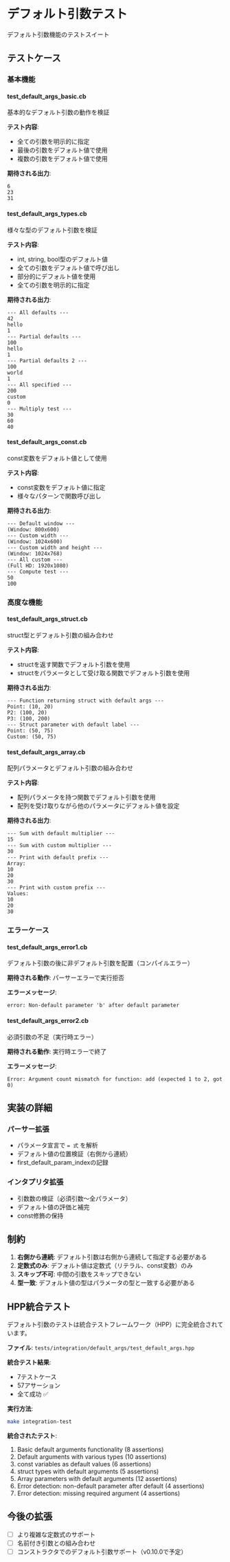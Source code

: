 # デフォルト引数テスト

デフォルト引数機能のテストスイート

## テストケース

### 基本機能

#### test_default_args_basic.cb
基本的なデフォルト引数の動作を検証

**テスト内容**:
- 全ての引数を明示的に指定
- 最後の引数をデフォルト値で使用
- 複数の引数をデフォルト値で使用

**期待される出力**:
```
6
23
31
```

#### test_default_args_types.cb
様々な型のデフォルト引数を検証

**テスト内容**:
- int, string, bool型のデフォルト値
- 全ての引数をデフォルト値で呼び出し
- 部分的にデフォルト値を使用
- 全ての引数を明示的に指定

**期待される出力**:
```
--- All defaults ---
42
hello
1
--- Partial defaults ---
100
hello
1
--- Partial defaults 2 ---
100
world
1
--- All specified ---
200
custom
0
--- Multiply test ---
30
60
40
```

#### test_default_args_const.cb
const変数をデフォルト値として使用

**テスト内容**:
- const変数をデフォルト値に指定
- 様々なパターンで関数呼び出し

**期待される出力**:
```
--- Default window ---
(Window: 800x600)
--- Custom width ---
(Window: 1024x600)
--- Custom width and height ---
(Window: 1024x768)
--- All custom ---
(Full HD: 1920x1080)
--- Compute test ---
50
100
```

### 高度な機能

#### test_default_args_struct.cb
struct型とデフォルト引数の組み合わせ

**テスト内容**:
- structを返す関数でデフォルト引数を使用
- structをパラメータとして受け取る関数でデフォルト引数を使用

**期待される出力**:
```
--- Function returning struct with default args ---
Point: (10, 20)
P2: (100, 20)
P3: (100, 200)
--- Struct parameter with default label ---
Point: (50, 75)
Custom: (50, 75)
```

#### test_default_args_array.cb
配列パラメータとデフォルト引数の組み合わせ

**テスト内容**:
- 配列パラメータを持つ関数でデフォルト引数を使用
- 配列を受け取りながら他のパラメータにデフォルト値を設定

**期待される出力**:
```
--- Sum with default multiplier ---
15
--- Sum with custom multiplier ---
30
--- Print with default prefix ---
Array:
10
20
30
--- Print with custom prefix ---
Values:
10
20
30
```

### エラーケース

#### test_default_args_error1.cb
デフォルト引数の後に非デフォルト引数を配置（コンパイルエラー）

**期待される動作**: パーサーエラーで実行拒否

**エラーメッセージ**:
```
error: Non-default parameter 'b' after default parameter
```

#### test_default_args_error2.cb
必須引数の不足（実行時エラー）

**期待される動作**: 実行時エラーで終了

**エラーメッセージ**:
```
Error: Argument count mismatch for function: add (expected 1 to 2, got 0)
```

## 実装の詳細

### パーサー拡張
- パラメータ宣言で `= 式` を解析
- デフォルト値の位置検証（右側から連続）
- first_default_param_indexの記録

### インタプリタ拡張
- 引数数の検証（必須引数〜全パラメータ）
- デフォルト値の評価と補完
- const修飾の保持

## 制約

1. **右側から連続**: デフォルト引数は右側から連続して指定する必要がある
2. **定数式のみ**: デフォルト値は定数式（リテラル、const変数）のみ
3. **スキップ不可**: 中間の引数をスキップできない
4. **型一致**: デフォルト値の型はパラメータの型と一致する必要がある

## HPP統合テスト

デフォルト引数のテストは統合テストフレームワーク（HPP）に完全統合されています。

**ファイル**: `tests/integration/default_args/test_default_args.hpp`

**統合テスト結果**:
- 7テストケース
- 57アサーション
- 全て成功 ✅

**実行方法**:
```bash
make integration-test
```

**統合されたテスト**:
1. Basic default arguments functionality (8 assertions)
2. Default arguments with various types (10 assertions)
3. const variables as default values (6 assertions)
4. struct types with default arguments (5 assertions)
5. Array parameters with default arguments (12 assertions)
6. Error detection: non-default parameter after default (4 assertions)
7. Error detection: missing required argument (4 assertions)

## 今後の拡張

- [ ] より複雑な定数式のサポート
- [ ] 名前付き引数との組み合わせ
- [ ] コンストラクタでのデフォルト引数サポート（v0.10.0で予定）
